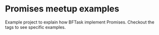 Promises meetup examples
========

Example project to explain how BFTask implement Promises. Checkout the tags to see specific examples.
